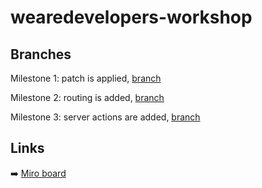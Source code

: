 # wearedevelopers-workshop

## Branches

Milestone 1: patch is applied, [branch](https://github.com/miroapp/wearedevelopers-workshop/tree/after-patch)

Milestone 2: routing is added, [branch](https://github.com/miroapp/wearedevelopers-workshop/tree/pages-and-routing)

Milestone 3: server actions are added, [branch](https://github.com/miroapp/wearedevelopers-workshop/tree/server-actions)

## Links

➡️ [Miro board](https://miro.com/app/board/uXjVMBc1ZoA=/?share_link_id=978083292237)
